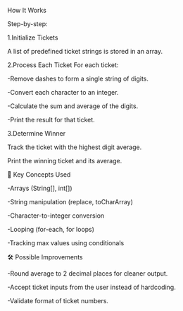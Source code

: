 How It Works

Step-by-step:

1.Initialize Tickets

A list of predefined ticket strings is stored in an array.


2.Process Each Ticket
For each ticket:

-Remove dashes to form a single string of digits.

-Convert each character to an integer.

-Calculate the sum and average of the digits.

-Print the result for that ticket.



3.Determine Winner

Track the ticket with the highest digit average.

Print the winning ticket and its average.



🔧 Key Concepts Used

-Arrays (String[], int[])

-String manipulation (replace, toCharArray)

-Character-to-integer conversion

-Looping (for-each, for loops)

-Tracking max values using conditionals



🛠 Possible Improvements

-Round average to 2 decimal places for cleaner output.

-Accept ticket inputs from the user instead of hardcoding.

-Validate format of ticket numbers.
